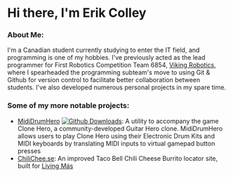# Hi there, I'm Erik Colley
### About Me:
I'm a Canadian student currently studying to enter the IT field, and programming is one of my hobbies. I've previously acted as the lead programmer for First Robotics Competition Team 6854, [Viking Robotics](https://github.com/frc6854), where I spearheaded the programming subteam's move to using Git & Github for version control to facilitate better collaboration between students. I've also developed numerous personal projects in my spare time.
### Some of my more notable projects:
 - [MidiDrumHero](https://ejj28.github.io/mididrumhero) [![Github Downloads](https://img.shields.io/github/downloads/ejj28/mididrumhero/total.svg)](): A utility to accompany the game Clone Hero, a community-developed Guitar Hero clone. MidiDrumHero allows users to play Clone Hero using their Electronic Drum Kits and MIDI keyboards by translating MIDI inputs to virtual gamepad button presses
 - [ChiliChee.se](https://chilichee.se): An improved Taco Bell Chili Cheese Burrito locator site, built for [Living Más](https://livingmas.com)

